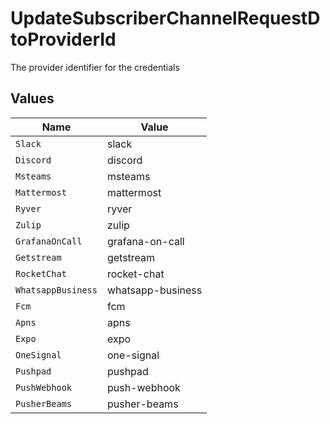 # UpdateSubscriberChannelRequestDtoProviderId

The provider identifier for the credentials


## Values

| Name               | Value              |
| ------------------ | ------------------ |
| `Slack`            | slack              |
| `Discord`          | discord            |
| `Msteams`          | msteams            |
| `Mattermost`       | mattermost         |
| `Ryver`            | ryver              |
| `Zulip`            | zulip              |
| `GrafanaOnCall`    | grafana-on-call    |
| `Getstream`        | getstream          |
| `RocketChat`       | rocket-chat        |
| `WhatsappBusiness` | whatsapp-business  |
| `Fcm`              | fcm                |
| `Apns`             | apns               |
| `Expo`             | expo               |
| `OneSignal`        | one-signal         |
| `Pushpad`          | pushpad            |
| `PushWebhook`      | push-webhook       |
| `PusherBeams`      | pusher-beams       |
